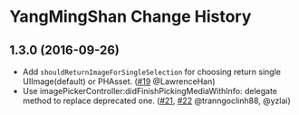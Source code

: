 YangMingShan Change History
===========================

1.3.0 (2016-09-26)
------------------
* Add `shouldReturnImageForSingleSelection` for choosing return single UIImage(default) or PHAsset. ([#19][] @LawrenceHan)
* Use imagePickerController:didFinishPickingMediaWithInfo: delegate method to replace deprecated one. ([#21][], [#22][] @tranngoclinh88, @yzlai)

[#19]: https://github.com/yahoo/YangMingShan/pull/19
[#21]: https://github.com/yahoo/YangMingShan/issues/21
[#22]: https://github.com/yahoo/YangMingShan/pull/22
